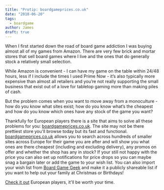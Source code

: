 ```yaml
---
title: "Protip: boardgameprices.co.uk"
date: "2018-06-20"
tags:
  - boardgame
author: James
draft: true
---
```


When I first started down the road of board game addiction I was buying almost all of my games from Amazon. There are very few brick and mortar stores that sell board games where I live and the ones that do generally stock a relatively small selection.

While Amazon is convenient - I can have my game on the table within 24/48 hours, less if I include the times I used Prime Now - it’s also typically more expensive than almost all retailers and you’re not really supporting the small business that exist out of a love for tabletop gaming more than making piles of cash.

But the problem comes when you want to move away from a monoculture - how do you know what sites exist; how do you know what’s the cheapest and how do you know which ones have any stock of the game you want?

Thankfully for European players there is a site that aims to solve all these problems for you: [boardgameprices.co.uk](https://boardgameprices.co.uk). The site may not be there prettiest store you'll browse today but its fast and functional. [boardgameprices.co.uk](https://boardgameprices.co.uk) allows you to search across hundreds of smaller sites across Europe for their game you are after and will show you what ones are there cheapest (including and excluding delivery), any promos on offer and whether the shop has any in stock? If your still not happy with the price you can also set up notifications for price drops so you can maybe snag a bargain later or add the game to your wish list. You can also import your wish list from [Board Game Geek](https://boardgamegeek.com/) and make it a publicly shareable list if you want to help out your family at Christmas or Birthdays!

[Check it out](https://boardgameprices.co.uk) European players, it'll be worth your time.

